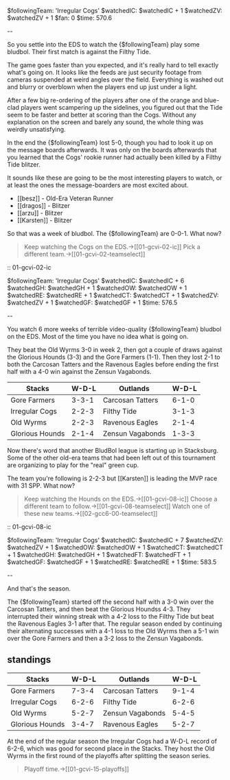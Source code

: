 $followingTeam: 'Irregular Cogs'
$watchedIC: $watchedIC + 1
$watchedZV: $watchedZV + 1
$fan: 0
$time: 570.6

--

So you settle into the EDS to watch the {$followingTeam} play some bludbol. Their first match is against the Filthy Tide.

The game goes faster than you expected, and it's really hard to tell exactly what's going on. It looks like the feeds are just security footage from cameras suspended at weird angles over the field. Everything is washed out and blurry or overblown when the players end up just under a light. 

After a few big re-ordering of the players after one of the orange and blue-clad players went scampering up the sidelines, you figured out that the Tide seem to be faster and better at scoring than the Cogs. Without any explanation on the screen and barely any sound, the whole thing was weirdly unsatisfying.

In the end the {$followingTeam} lost 5-0, though you had to look it up on the message boards afterwards. It was only on the boards afterwards that you learned  that the Cogs' rookie runner had actually been killed by a Filthy Tide blitzer.

It sounds like these are going to be the most interesting players to watch, or at least the ones the message-boarders are most excited about.

* [[besz]] - Old-Era Veteran Runner
* [[dragos]] - Blitzer
* [[arzu]] - Blitzer
* [[Karsten]] - Blitzer


So that was a week of bludbol. The {$followingTeam} are 0-0-1. What now?

> Keep watching the Cogs on the EDS.->[[01-gcvi-02-ic]]
> Pick a different team.->[[01-gcvi-02-teamselect]]

:: 01-gcvi-02-ic

$followingTeam: 'Irregular Cogs'
$watchedIC: $watchedIC + 6
$watchedGH: $watchedGH + 1
$watchedOW: $watchedOW + 1
$watchedRE: $watchedRE + 1
$watchedCT: $watchedCT + 1
$watchedZV: $watchedZV + 1
$watchedGF: $watchedGF + 1
$time: 576.5

--

You watch 6 more weeks of terrible video-quality {$followingTeam} bludbol on the EDS. Most of the time you have no idea what is going on.

They beat the Old Wyrms 3-0 in week 2, then got a couple of draws against the Glorious Hounds (3-3) and the Gore Farmers (1-1). Then they lost 2-1 to both the Carcosan Tatters and the Ravenous Eagles before ending the first half with a 4-0 win against the Zensun Vagabonds.

| Stacks | W-D-L | Outlands | W-D-L |
|-------|-----|--|--|
| Gore Farmers | 3-3-1 | Carcosan Tatters | 6-1-0 |
| Irregular Cogs | 2-2-3 | Filthy Tide | 3-1-3 |
| Old Wyrms | 2-2-3 | Ravenous Eagles | 2-1-4 |
| Glorious Hounds | 2-1-4 | Zensun Vagabonds | 1-3-3 |

Now there's word that another BludBol league is starting up in Stacksburg. Some of the other old-era teams that had been left out of this tournament are organizing to play for the "real" green cup.

The team you're following is 2-2-3 but [[Karsten]] is leading the MVP race with 31 SPP. What now?

> Keep watching the Hounds on the EDS.->[[01-gcvi-08-ic]]
> Choose a different team to follow.->[[01-gcvi-08-teamselect]]
> Watch one of these new teams.->[[02-gcc6-00-teamselect]]


:: 01-gcvi-08-ic

$followingTeam: 'Irregular Cogs'
$watchedIC: $watchedIC + 7
$watchedZV: $watchedZV + 1
$watchedOW: $watchedOW + 1
$watchedCT: $watchedCT + 1
$watchedGH: $watchedGH + 1
$watchedFT: $watchedFT + 1
$watchedGF: $watchedGF + 1
$watchedRE: $watchedRE + 1
$time: 583.5

--

And that's the season.

The {$followingTeam} started off the second half with a 3-0 win over the Carcosan Tatters, and then beat the Glorious Houndss 4-3. They interrupted their winning streak with a 4-2 loss to the Filthy Tide but beat the Ravenous Eagles 3-1 after that. The regular season ended by continuing their alternating successes with a 4-1 loss to the Old Wyrms then a 5-1 win over the Gore Farmers and then a 3-2 loss to the Zensun Vagabonds.

## standings

| Stacks | W-D-L | Outlands | W-D-L |
|-------|-----|--|--|
| Gore Farmers | 7-3-4 | Carcosan Tatters | 9-1-4 |
| Irregular Cogs | 6-2-6 | Filthy Tide | 6-2-6 |
| Old Wyrms | 5-2-7 | Zensun Vagabonds | 5-4-5 |
| Glorious Hounds | 3-4-7 | Ravenous Eagles | 5-2-7 |

At the end of the regular season the Irregular Cogs had a W-D-L record of 6-2-6, which was good for second place in the Stacks. They host the Old Wyrms in the first round of the playoffs after splitting the season series.

> Playoff time.->[[01-gcvi-15-playoffs]]